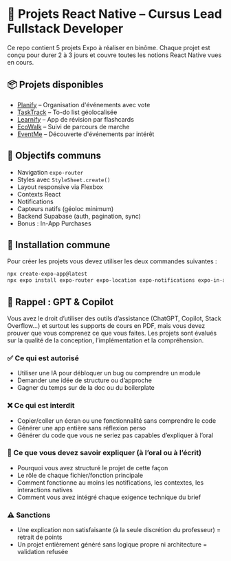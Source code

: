 # 📱 Projets React Native – Cursus Lead Fullstack Developer

Ce repo contient 5 projets Expo à réaliser en binôme. Chaque projet est conçu pour durer 2 à 3 jours et couvre toutes les notions React Native vues en cours.

## 📦 Projets disponibles

- [Planify](./planify) – Organisation d'événements avec vote
- [TaskTrack](./tasktrack) – To-do list géolocalisée
- [Learnify](./learnify) – App de révision par flashcards
- [EcoWalk](./ecowalk) – Suivi de parcours de marche
- [EventMe](./eventme) – Découverte d'événements par intérêt

## 🎯 Objectifs communs

- Navigation `expo-router`
- Styles avec `StyleSheet.create()`
- Layout responsive via Flexbox
- Contexts React
- Notifications
- Capteurs natifs (géoloc minimum)
- Backend Supabase (auth, pagination, sync)
- Bonus : In-App Purchases

## 🔧 Installation commune

Pour créer les projets vous devez utiliser les deux commandes suivantes :

```bash
npx create-expo-app@latest
npx expo install expo-router expo-location expo-notifications expo-in-app-purchases @react-native-async-storage/async-storage
```

## 🧠 Rappel : GPT & Copilot
Vous avez le droit d’utiliser des outils d’assistance (ChatGPT, Copilot, Stack Overflow…) et surtout les supports de cours en PDF, mais vous devez prouver que vous comprenez ce que vous faites. Les projets sont évalués sur la qualité de la conception, l’implémentation et la compréhension.

### ✅ Ce qui est autorisé

- Utiliser une IA pour débloquer un bug ou comprendre un module
- Demander une idée de structure ou d’approche
- Gagner du temps sur de la doc ou du boilerplate

### ❌ Ce qui est interdit
- Copier/coller un écran ou une fonctionnalité sans comprendre le code
- Générer une app entière sans réflexion perso
- Générer du code que vous ne seriez pas capables d’expliquer à l’oral

### 💬 Ce que vous devez savoir expliquer (à l’oral ou à l’écrit)
- Pourquoi vous avez structuré le projet de cette façon
- Le rôle de chaque fichier/fonction principale
- Comment fonctionne au moins les notifications, les contextes, les interactions natives
- Comment vous avez intégré chaque exigence technique du brief

### ⚠️ Sanctions
- Une explication non satisfaisante (à la seule discrétion du professeur) = retrait de points
- Un projet entièrement généré sans logique propre ni architecture = validation refusée
